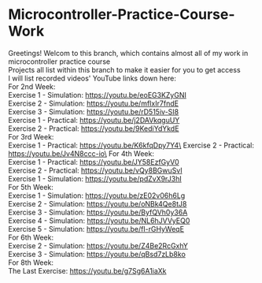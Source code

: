 # Microcontroller-Practice-Course-Work
Greetings! Welcom to this branch, which contains almost all of my work in microcontroller practice course\
Projects all list within this branch to make it easier for you to get access\
I will list recorded videos' YouTube links down here:\
For 2nd Week: \
  Exercise 1 - Simulation: https://youtu.be/eoEG3KZyGNI \
  Exercise 2 - Simulation: https://youtu.be/mfIxIr7fndE \
  Exercise 3 - Simulation: https://youtu.be/rD515iv-SI8 \
  Exercise 1 - Practical:  https://youtu.be/j2DAVkqguUY \
  Exercise 2 - Practical:  https://youtu.be/9KediYdYkdE \
For 3rd Week: \
  Exercise 1 - Practical: https://youtu.be/K6kfqDpy7Y4\
  Exercise 2 - Practical: https://youtu.be/Jv4N8ccc-io\
For 4th Week: \
  Exercise 1 - Practical: https://youtu.be/JY58EzfGyV0 \
  Exercise 2 - Practical: https://youtu.be/vQy8BGwuSvI \
  Exercise 1 - Simulation: https://youtu.be/pdZvX9rJ3hI \
For 5th Week: \
  Exercise 1 - Simulation: https://youtu.be/zE02v06h6Lg \
  Exercise 2 - Simulation: https://youtu.be/oNBk4Qe8tJ8 \
  Exercise 3 - Simulation: https://youtu.be/ByfQVh0y36A \
  Exercise 4 - Simulation: https://youtu.be/NL6hJVVyEQ0 \
  Exercise 5 - Simulation: https://youtu.be/fI-rGHyWeqE \
For 6th Week: \
  Exercise 2 - Simulation: https://youtu.be/Z4Be2RcGxhY \
  Exercise 3 - Simulation: https://youtu.be/qBsd7zLb8ko \
For 8th Week: \
  The Last Exercise: https://youtu.be/g7Sg6A1iaXk
